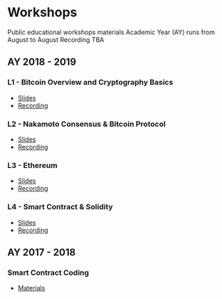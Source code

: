 # Workshops
Public educational workshops materials
Academic Year (AY) runs from August to August
Recording TBA

## AY 2018 - 2019

### L1 - Bitcoin Overview and Cryptography Basics
  - [Slides](http://ntusg-blockchain.github.io/workshops/AY2018-19/L1/L1_%20Bitcoin%20Overview%20and%20Cryptography%20Basics.pdf) 
  - [Recording](http://ntusg-blockchain.github.io/workshops/) 

### L2 - Nakamoto Consensus & Bitcoin Protocol
  - [Slides](http://ntusg-blockchain.github.io/workshops/AY2018-19/L2/L2_%20Nakamoto%20Consensus%20and%20Bitcoin%20Protocol.pdf) 
  - [Recording](http://ntusg-blockchain.github.io/workshops/) 

### L3 - Ethereum
  - [Slides](http://ntusg-blockchain.github.io/workshops/AY2018-19/L3/L3_%20Ethereum.pdf) 
  - [Recording](http://ntusg-blockchain.github.io/workshops/) 

### L4 - Smart Contract & Solidity
  - [Slides](http://ntusg-blockchain.github.io/workshops/AY2018-19/L4/L4_%20Smart%20Contracts%20&%20Solidity.pdf) 
  - [Recording](http://ntusg-blockchain.github.io/workshops/) 

## AY 2017 - 2018 

### Smart Contract Coding
  - [Materials](https://github.com/ntusg-blockchain/workshops/tree/master/AY2017-18/2018-04) 

